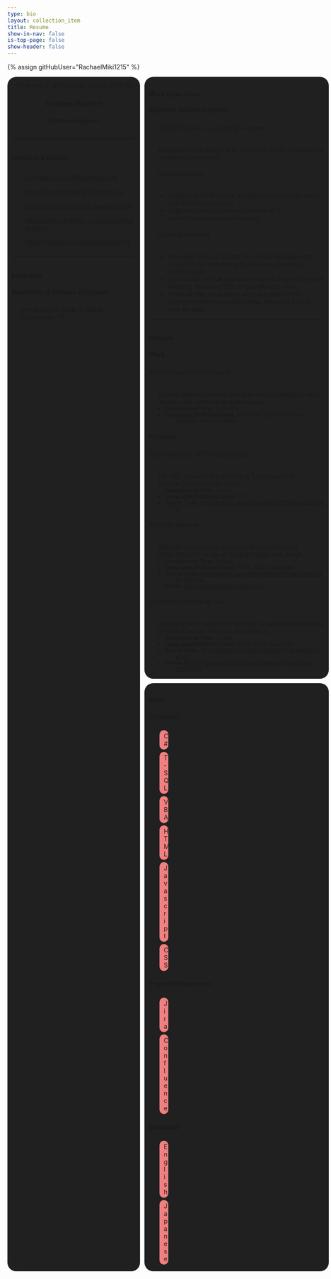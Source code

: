 ```yaml
---
type: bio
layout: collection_item
title: Resume
show-in-nav: false
is-top-page: false
show-header: false
---
```


{% assign gitHubUser="RachaelMiki1215" %}

<style>

    main {
        word-wrap: break-word;
        font-size: smaller;
    }

    ul {
        margin-top: 0px;
        margin-bottom: 0px;
        list-style-type: square;
    }

    .projectParams {
        background-color: none;
        border-radius: 0px;
        margin-top: 0px;
        margin-bottom: 5px;
        font-size: smaller;
    }

    .projectParams dt {
        display: list-item;
        list-style-type: square;
        list-style-position: inside;
        float: left;
        clear: left;
        font-weight: bold;
    }

    .projectParams dt::after {
        content: ":  ";
        margin-right: 5px;
    }

    .skillDict {
        display: list-item;
        list-style-type: none;
        list-style-position: outside;
        margin: 0;
    }

    .skillDict>li {
        display: block;
        box-sizing: border-box;
        margin: 5px 0px;
        padding: 5px 10px;
        background-color: lightcoral;
        width: 0%;
        position: relative;
    }

    .skillDict>li, .skillLevel {
        border-radius: 10px;
    }

    .skillName {
        text-align: right;
        color: #202020;
    }

    .skillLevel {
        z-index: 2;
        position: absolute;
        top: 0;
        left: 0;
        background-color: rgb(0, 0, 0, 0.5);
        width: 100%;
        height: 100%;
        display: flex;
        text-align: center;
        align-items: center;
        justify-content: center;
        vertical-align: middle;
        margin-top: auto;
        margin-bottom: auto;
        opacity: 0%;
        transition: 0.3s;
    }

    .skillLevel::after {
        content: "/5"
    }

    .skillDict>li:hover .skillLevel {
        opacity: 100%;
    }

    .gridWrapper {
        display: grid;
        grid-gap: 10px;
        width: 100%;
    }

    .section1, .section2, .section3 {
        background-color: #202020;
        border-radius: 20px;
        padding: 10px 10px;
        display: flex;
        flex-direction: column;
    }

    .socialsList {
        list-style-type: none;
        margin: 0;
    }

    .socialsList li {
        margin: 5px 0px;
        padding: 5px;
        transition: 0.3s;
        border-radius: 5px;
        font-size: 0.9rem;
    }

    .socialsList>li:hover {
        background-color: lightcoral;
        cursor: pointer;
    }

    .item {
        margin-left: 20px;
    }

    .sectionItem p {
        margin-top: 5px;
    }

    @media screen and (min-width: 1300px) {
        .gridWrapper {
            grid-template-columns: 300px auto 300px;
            grid-template-rows: auto;
        }

        .section1 {
            grid-column: 1;
            grid-row: 1;
        }

        .section2 {
            grid-column: 2;
            grid-row: 1;
        }

        .section3 {
            grid-column: 3;
            grid-row: 1;
        }
    }

    @media screen and (max-width: 1299px) {
        .gridWrapper {
            grid-template-columns: 300px auto;
            grid-template-rows: auto auto;
        }

        .section1 {
            grid-column: 1;
            grid-row: 1 / span 2;
        }

        .section2 {
            grid-column: 2;
            grid-row: 1;
        }

        .section3 {
            grid-column: 2;
            grid-row: 2;
        }
    }

    @media screen and (max-width: 799px) {
        .gridWrapper {
            grid-template-columns: auto;
            grid-template-rows: auto auto auto;
        }

        .section1 {
            grid-column: 1;
            grid-row: 1;
        }

        .section2 {
            grid-column: 1;
            grid-row: 2;
        }

        .section3 {
            grid-column: 1;
            grid-row: 3;
        }
    }
</style>

<div class="gridWrapper">
    <div class="section1">
        <div id="profImgNameSection" style="text-align: center;">
            {% avatar {{ gitHubUser }} size=200 %}
            <h3>Rachael Buxton</h3>
            <h4>System Engineer</h4>
        </div>
        <hr>
        <h4>Contacts & Socials</h4>
        <div id="socialsSection">
            <ul class="socialsList">
                <li>
                    <a href="/contact/">
                        <span>
                            <i class="fas fa-envelope"></i>
                            rachaelbuxton1215@gmail.com
                        </span>
                    </a>
                </li>
                <li>
                    <a href="/">
                        <span>
                            <i class="fas fa-globe-americas"></i>
                            https://rachaelmiki1215.github.io/
                        </span>
                    </a>
                </li>
                <li>
                    <a href="https://github.com/RachaelMiki1215" target="_blank">
                        <span>
                            <i class="fab fa-github"></i>
                            https://github.com/RachaelMiki1215
                        </span>
                    </a>
                </li>
                <li>
                    <a href="https://www.linkedin.com/in/rachael-buxton" target="_blank">
                        <span>
                            <i class="fab fa-linkedin-in"></i>
                            https://www.linkedin.com/in/rachael-buxton
                        </span>
                    </a>
                </li>
                <li>
                    <a href="https://twitter.com/RachaelMiki1215" target="_blank">
                        <span>
                            <i class="fab fa-twitter"></i>
                            https://twitter.com/RachaelMiki1215
                        </span>
                    </a>
                </li>
            </ul>
        </div>
        <hr>
        <div id="educationSection">
            <h4>Education</h4>
            <h5>Bachelors of Science in Physics</h5>
            <div class="item">
                University of Texas at Dallas, Richardson, TX
            </div>
        </div>
    </div>
    <div class="section2">
        <div id="workExperienceSection">
            <h4>Work Experience</h4>
            <h5>Software System Engineer</h5>
            <div class="item">
                <h6>TSG U.S.A., Inc. • Jan 2018 ~ Present</h6>
                Assigned to Panasonic and Toyota for OEM development coordination support.
                <h6>Responsibilities</h6>
                <ul>
                    <li>Organized OEM-server interface confirmation event and vehicle evaluation</li>
                    <li>Supported publication and review of UI screen/transition specifications.</li>
                </ul>
                <h6>Accomplishments</h6>
                <ul>
                    <li>Provided 4mo early start from initial development schedule by completing OEM-server interface confirmation.</li>
                    <li>Automated vehicle evaluation scheduling and record-keeping. Reduced 50% of coordination time.</li>
                    <li>Created VBA modules to aid publication of UI screen/transition specifications. Reduced 10% of time for task.</li>
                </ul>
            </div>
        </div>
        <hr>
        <div id="projectsSection">
            <h4>Projects</h4>
            <h5>Work</h5>
            <h6>Vehicle Reservation System</h6>
            <div class="item">
                System allowing testing teams to check availability and reserve test vehicles by themselves.
                <dl class="projectParams">
                    <dt>Development Time</dt>
                    <dd>3 months</dd>
                    <dt>Languages/Platforms Used</dt>
                    <dd>MS Power Apps, MS Power Automate, MS SharePoint</dd>
                </dl>
            </div>
            <h5>Personal</h5>
            <h6>Color Methods .NET Class Library</h6>
            <div class="item">
                C# .NET class library extending functionality of System.Drawing.Color struct.
                <dl class="projectParams">
                    <dt>Development Time</dt>
                    <dd>2 days</dd>
                    <dt>Languages/Platforms Used</dt>
                    <dd>C#</dd>
                    <dt>Source Code</dt>
                    <dd>
                        <a href="https://github.com/RachaelMiki1215/MikisColorTools">https://github.com/RachaelMiki1215/MikisColorTools</a>
                    </dd>
                </dl>
            </div>
            <h6>Portfolio Website</h6>
            <div class="item">
                Website to showcase my projects created using HTML/CSS/JS on top of GitHub Pages with Jekyll.
                <dl class="projectParams">
                    <dt>Development Time</dt>
                    <dd>1 week</dd>
                    <dt>Languages/Platforms Used</dt>
                    <dd>HTML, CSS, Javascript</dd>
                    <dt>Source Code</dt>
                    <dd>
                        <a href="https://github.com/RachaelMiki1215/rachaelmiki1215.github.io">https://github.com/RachaelMiki1215/rachaelmiki1215.github.io</a>
                    </dd>
                    <dt>Demo</dt>
                    <dd>
                        <a href="https://rachaelmiki1215.github.io/">https://rachaelmiki1215.github.io/</a>
                    </dd>
                </dl>
            </div>
            <h6>Javascript Sketching Tool</h6>
            <div class="item">
                Sketching tool created by binding Javascript functions to a HTML5 canvas element and buttons.
                <dl class="projectParams">
                    <dt>Development Time</dt>
                    <dd>2 days</dd>
                    <dt>Languages/Platforms Used</dt>
                    <dd>HTML, CSS, Javascript</dd>
                    <dt>Source Code</dt>
                    <dd>
                        <a href="https://github.com/RachaelMiki1215/js-sketching-script">https://github.com/RachaelMiki1215/js-sketching-script</a>
                    </dd>
                    <dt>Demo</dt>
                    <dd>
                        <a href="https://rachaelmiki1215.github.io/pages/js-sketching-script.html">https://rachaelmiki1215.github.io/pages/js-sketching-script.html</a>
                    </dd>
                </dl>
            </div>
        </div>
    </div>
    <div class="section3">
        <div id="skillSection">
            <h4>Skills</h4>
            <h5>Technical</h5>
            <ul class="skillDict">
                <li>
                    <div class="skillName">C#</div>
                    <div class="skillLevel">3</div>
                </li>
                <li>
                    <div class="skillName">T-SQL</div>
                    <div class="skillLevel">2</div>
                </li>
                <li>
                    <div class="skillName">VBA</div>
                    <div class="skillLevel">4</div>
                </li>
                <li>
                    <div class="skillName">HTML</div>
                    <div class="skillLevel">5</div>
                </li>
                <li>
                    <div class="skillName">Javascript</div>
                    <div class="skillLevel">3</div>
                </li>
                <li>
                    <div class="skillName">CSS</div>
                    <div class="skillLevel">4</div>
                </li>
            </ul>
            <h5>Project Management</h5>
            <ul class="skillDict">
                <li>
                    <div class="skillName">Jira</div>
                    <div class="skillLevel">4</div>
                </li>
                <li>
                    <div class="skillName">Confluence</div>
                    <div class="skillLevel">4</div>
                </li>
            </ul>
            <h5>Language</h5>
            <ul class="skillDict">
                <li>
                    <div class="skillName">English</div>
                    <div class="skillLevel">5</div>
                </li>
                <li>
                    <div class="skillName">Japanese</div>
                    <div class="skillLevel">5</div>
                </li>
            </ul>
        </div>
    </div>
</div>
<script src="/assets/js/resume.js"></script>